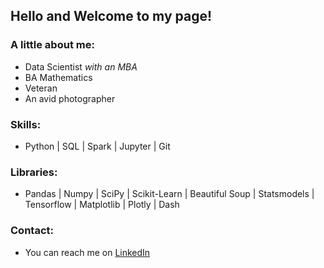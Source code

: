 ## Hello and Welcome to my page!

### A little about me:

- Data Scientist *with an MBA*
- BA Mathematics 
- Veteran 
- An avid photographer

### Skills:
- Python | SQL | Spark | Jupyter | Git

### Libraries:
- Pandas | Numpy | SciPy | Scikit-Learn | Beautiful Soup | Statsmodels | Tensorflow | Matplotlib | Plotly | Dash

### Contact:
- You can reach me on [LinkedIn](https://www.linkedin.com/in/jeffakinsmba/) 


  
